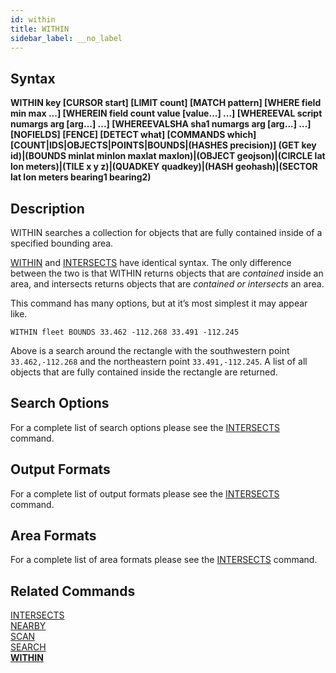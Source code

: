 ```yaml
---
id: within
title: WITHIN
sidebar_label: __no_label
---
```


## Syntax

**WITHIN key [CURSOR start] [LIMIT count] [MATCH pattern] [WHERE field min max ...] [WHEREIN field count value [value...] ...] [WHEREEVAL script numargs arg [arg...] ...] [WHEREEVALSHA sha1 numargs arg [arg...] ...] [NOFIELDS] [FENCE] [DETECT what] [COMMANDS which] [COUNT|IDS|OBJECTS|POINTS|BOUNDS|(HASHES precision)] (GET key id)|(BOUNDS minlat minlon maxlat maxlon)|(OBJECT geojson)|(CIRCLE lat lon meters)|(TILE x y z)|(QUADKEY quadkey)|(HASH geohash)|(SECTOR lat lon meters bearing1 bearing2)**

## Description

WITHIN searches a collection for objects that are fully contained inside of a specified bounding area. 

[WITHIN](../commands/within.md) and [INTERSECTS](../commands/intersects.md) have identical syntax. The only difference between the two is that WITHIN returns objects that are *contained* inside an area, and intersects returns objects that are *contained or intersects* an area.

This command has many options, but at it’s most simplest it may appear like.

```tile38-cli
WITHIN fleet BOUNDS 33.462 -112.268 33.491 -112.245
```

Above is a search around the rectangle with the southwestern point `33.462,-112.268` and the northeastern point `33.491,-112.245`. A list of all objects that are fully contained inside the rectangle are returned.

## Search Options

For a complete list of search options please see the [INTERSECTS](../commands/intersects.md#search-options) command.

## Output Formats

For a complete list of output formats please see the [INTERSECTS](../commands/intersects.md#output-formats) command.

## Area Formats

For a complete list of area formats please see the [INTERSECTS](../commands/intersects.md#area-formats) command.

## Related Commands

[INTERSECTS](../commands/intersects.md)<br>
[NEARBY](../commands/nearby.md)<br>
[SCAN](../commands/scan.md)<br>
[SEARCH](../commands/search.md)<br>
**[WITHIN](../commands/within.md)**<br>
